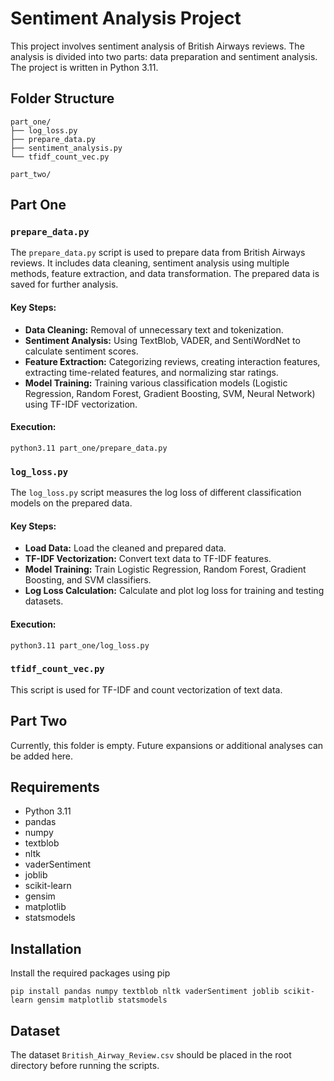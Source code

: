 # Sentiment Analysis Project

This project involves sentiment analysis of British Airways reviews. The analysis is divided into two parts: data preparation and sentiment analysis. The project is written in Python 3.11.

## Folder Structure

    part_one/
    ├── log_loss.py
    ├── prepare_data.py
    ├── sentiment_analysis.py
    └── tfidf_count_vec.py

    part_two/

## Part One

### `prepare_data.py`

The `prepare_data.py` script is used to prepare data from British Airways reviews. It includes data cleaning, sentiment analysis using multiple methods, feature extraction, and data transformation. The prepared data is saved for further analysis.

#### Key Steps:
- **Data Cleaning:** Removal of unnecessary text and tokenization.
- **Sentiment Analysis:** Using TextBlob, VADER, and SentiWordNet to calculate sentiment scores.
- **Feature Extraction:** Categorizing reviews, creating interaction features, extracting time-related features, and normalizing star ratings.
- **Model Training:** Training various classification models (Logistic Regression, Random Forest, Gradient Boosting, SVM, Neural Network) using TF-IDF vectorization.

#### Execution:
    python3.11 part_one/prepare_data.py


### `log_loss.py`

The `log_loss.py` script measures the log loss of different classification models on the prepared data.

#### Key Steps:
- **Load Data:** Load the cleaned and prepared data.
- **TF-IDF Vectorization:** Convert text data to TF-IDF features.
- **Model Training:** Train Logistic Regression, Random Forest, Gradient Boosting, and SVM classifiers.
- **Log Loss Calculation:** Calculate and plot log loss for training and testing datasets.

#### Execution:
    python3.11 part_one/log_loss.py


### `tfidf_count_vec.py`

This script is used for TF-IDF and count vectorization of text data.

## Part Two

Currently, this folder is empty. Future expansions or additional analyses can be added here.

## Requirements

- Python 3.11
- pandas
- numpy
- textblob
- nltk
- vaderSentiment
- joblib
- scikit-learn
- gensim
- matplotlib
- statsmodels

## Installation

Install the required packages using pip

    pip install pandas numpy textblob nltk vaderSentiment joblib scikit-learn gensim matplotlib statsmodels


## Dataset

The dataset `British_Airway_Review.csv` should be placed in the root directory before running the scripts.
